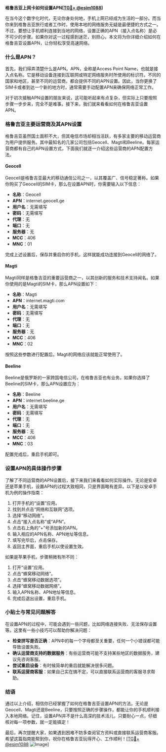 **格鲁吉亚上网卡如何设置APN[[TG💪+ @esim1088](https://t.me/s/esim1088)]**

在当今这个数字化时代，无论你身处何地，手机上网已经成为生活的一部分。而当你来到格鲁吉亚旅行或者工作时，使用本地的网络服务无疑是最便捷的方式之一。不过，要想让手机顺利连接到当地的网络，设置正确的APN（接入点名称）是必不可少的步骤。如果你对这一过程感到迷茫，别担心，本文将为你详细介绍如何在格鲁吉亚设置APN，让你轻松享受高速网络。

### 什么是APN？

首先，我们得弄清楚什么是APN。APN，全称是Access Point Name，也就是接入点名称。它是移动设备连接到互联网或特定网络服务时所使用的标识符。不同的国家和地区，甚至不同的运营商，都会提供不同的APN设置。因此，当你更换了SIM卡或者到达一个新的地方时，通常需要手动配置APN来确保网络正常工作。

对于初次接触APN设置的朋友来说，这可能听起来有点复杂，但实际上只要按照步骤一步步来，完全不是难事。接下来，我们就来看看如何在格鲁吉亚设置APN。

### 格鲁吉亚主要运营商及其APN设置

格鲁吉亚虽然国土面积不大，但其电信市场却相当活跃，有多家主要的移动运营商为用户提供服务。其中最知名的几家公司包括Geocell、Magti和Beeline。每家运营商都有自己的APN设置方式，下面我们就逐一介绍这些运营商的APN配置方法。

#### Geocell

Geocell是格鲁吉亚最大的移动通信公司之一，以其覆盖广、信号稳定著称。如果你购买了Geocell的SIM卡，那么在设置APN时，你需要输入以下信息：

- **名称**：Geocell
- **APN**：internet.geocell.ge
- **用户名**：无需填写
- **密码**：无需填写
- **代理**：无
- **端口**：无
- **服务器**：无
- **MCC**：406
- **MNC**：01

完成上述设置后，保存并重启你的手机，这样就能成功连接到Geocell的网络了。

#### Magti

Magti同样是格鲁吉亚的重要运营商之一，以其创新的服务和技术支持闻名。如果你使用的是Magti的SIM卡，那么APN设置如下：

- **名称**：Magti
- **APN**：internet.magti.com
- **用户名**：无需填写
- **密码**：无需填写
- **代理**：无
- **端口**：无
- **服务器**：无
- **MCC**：406
- **MNC**：02

按照这些参数进行配置后，Magti的网络应该就能正常使用了。

#### Beeline

Beeline是俄罗斯的一家跨国电信公司，在格鲁吉亚也有业务。如果你选择了Beeline的SIM卡，那么APN设置应为：

- **名称**：Beeline
- **APN**：internet.beeline.ge
- **用户名**：无需填写
- **密码**：无需填写
- **代理**：无
- **端口**：无
- **服务器**：无
- **MCC**：406
- **MNC**：03

配置完成后，重启手机即可。

### 设置APN的具体操作步骤

了解了不同运营商的APN设置后，接下来我们来看看如何实际操作。无论是安卓还是苹果手机，设置APN的过程大致相同，只是界面略有差异。以下是以安卓手机为例的操作指南：

1. 打开手机的“设置”应用。
2. 找到并点击“网络和互联网”选项。
3. 选择“移动网络”。
4. 点击“接入点名称”或“APN”。
5. 点击右上角的“+”号添加新的APN。
6. 输入相应的APN名称、APN地址等信息。
7. 填写完毕后，点击保存。
8. 返回主界面，重启手机以使设置生效。

如果是苹果手机，步骤稍微有所不同：

1. 打开“设置”应用。
2. 点击“蜂窝移动网络”。
3. 点击“蜂窝移动数据选项”。
4. 选择“蜂窝移动数据网络”。
5. 输入APN名称、APN地址等信息。
6. 完成后退出设置，重启手机。

### 小贴士与常见问题解答

在设置APN的过程中，可能会遇到一些问题，比如网络连接失败、无法保存设置等。这里有一些小技巧可以帮助你解决问题：

- **检查拼写是否正确**：APN中的每一个字母都至关重要，任何一个小错误都可能导致设置失败。
- **确认运营商支持的数据服务**：有些运营商可能不支持某些地区的数据服务，建议先咨询客服。
- **尝试重启设备**：有时候简单的重启就能解决很多问题。
- **联系运营商客服**：如果自己实在搞不定，可以直接联系运营商的客服寻求帮助。

### 结语

通过以上介绍，相信你已经掌握了如何在格鲁吉亚设置APN的方法。无论是Geocell、Magti还是Beeline，只要按照正确的步骤操作，都能让你的手机顺利接入本地网络。记住，设置APN并不是什么高深的技术活儿，只要耐心一点，仔细核对每一项参数，就一定能搞定！

最后，再次提醒大家，如果遇到困难不妨多查阅官方资料或直接联系运营商客服。希望这篇指南能帮到你，祝你在格鲁吉亚玩得开心、工作顺利！[[TG💪+ @esim1088](https://t.me/s/esim1088) ![Image](https://i.postimg.cc/4NQfJmqS/Snipaste-2025-05-13-00-14-12.png)]